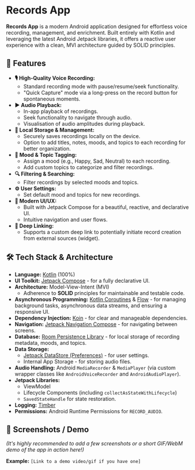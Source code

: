 # Records App

**Records App** is a modern Android application designed for effortless voice recording, management, and enrichment. Built entirely with Kotlin and leveraging the latest Android Jetpack libraries, it offers a reactive user experience with a clean, MVI architecture guided by SOLID principles.

## 🌟 Features

*   **🎙️ High-Quality Voice Recording:**
    *   Standard recording mode with pause/resume/seek functionality.
    *   "Quick Capture" mode via a long-press on the record button for spontaneous moments.
*   **▶️ Audio Playback:**
    *   In-app playback of recordings.
    *   Seek functionality to navigate through audio.
    *   Visualisation of audio amplitudes during playback.
*   **💾 Local Storage & Management:**
    *   Securely saves recordings locally on the device.
    *   Option to add titles, notes, moods, and topics to each recording for better organization.
*   **🎨 Mood & Topic Tagging:**
    *   Assign a mood (e.g., Happy, Sad, Neutral) to each recording.
    *   Add custom topics to categorize and filter recordings.
*   **🔍 Filtering & Searching:**
    *   Filter recordings by selected moods and topics.
*   **⚙️ User Settings:**
    *   Set default mood and topics for new recordings.
*   **📱 Modern UI/UX:**
    *   Built with Jetpack Compose for a beautiful, reactive, and declarative UI.
    *   Intuitive navigation and user flows.
*   **🔗 Deep Linking:**
    *   Supports a custom deep link to potentially initiate record creation from external sources (widget).

## 🛠️ Tech Stack & Architecture

*   **Language:** [Kotlin](https://kotlinlang.org/) (100%)
*   **UI Toolkit:** [Jetpack Compose](https://developer.android.com/jetpack/compose) - for a fully declarative UI.
*   **Architecture:** Model-View-Intent (MVI)
    *   Adherence to **SOLID** principles for maintainable and testable code.
*   **Asynchronous Programming:** [Kotlin Coroutines](https://kotlinlang.org/docs/coroutines-overview.html) & [Flow](https://kotlinlang.org/docs/flow.html) - for managing background tasks, asynchronous data streams, and ensuring a responsive UI.
*   **Dependency Injection:** [Koin](https://insert-koin.io/) - for clear and manageable dependencies.
*   **Navigation:** [Jetpack Navigation Compose](https://developer.android.com/jetpack/compose/navigation) - for navigating between screens.
*   **Database:** [Room Persistence Library](https://developer.android.com/training/data-storage/room) - for local storage of recording metadata, moods, and topics.
*   **Data Storage:**
    *   [Jetpack DataStore (Preferences)](https://developer.android.com/topic/libraries/architecture/datastore) - for user settings.
    *   Internal App Storage - for storing audio files.
*   **Audio Handling:** Android `MediaRecorder` & `MediaPlayer` (via custom wrapper classes like `AndroidVoiceRecorder` and `AndroidAudioPlayer`).
*   **Jetpack Libraries:**
    *   ViewModel
    *   Lifecycle Components (including `collectAsStateWithLifecycle`)
    *   `SavedStateHandle` for state restoration.
*   **Logging:** [Timber](https://github.com/JakeWharton/timber)
*   **Permissions:** Android Runtime Permissions for `RECORD_AUDIO`.

## 📸 Screenshots / Demo

*(It's highly recommended to add a few screenshots or a short GIF/WebM demo of the app in action here!)*

**Example:**
`[Link to a demo video/gif if you have one]`

